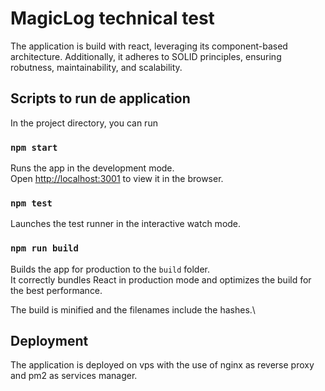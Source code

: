 # MagicLog technical test 
The application is build with react, leveraging its component-based architecture. Additionally, it adheres to SOLID principles, ensuring robutness, maintainability, and scalability. 

## Scripts to run de application
In the project directory, you can run
### `npm start`

Runs the app in the development mode.\
Open [http://localhost:3001](http://localhost:3001) to view it in the browser.

### `npm test`

Launches the test runner in the interactive watch mode.

### `npm run build`

Builds the app for production to the `build` folder.\
It correctly bundles React in production mode and optimizes the build for the best performance.

The build is minified and the filenames include the hashes.\

## Deployment 
The application is deployed on vps with the use of nginx as reverse proxy and pm2 as services manager.


